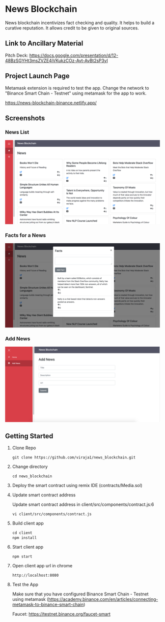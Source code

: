 # News Blockchain

News blockchain incentivizes fact checking and quality. It helps to build a curative reputation. It allows credit to be given to original sources.

## Link to Ancillary Material
Pitch Deck: https://docs.google.com/presentation/d/12-48BzSGYHt3msZVZE4iVKukzCOz-Avt-AvBt2sP3yI

## Project Launch Page
Metamask extension is required to test the app. Change the network to "Binance Smart Chain - Testnet" using metamask for the app to work.

https://news-blockchain-binance.netlify.app/

## Screenshots

### News List
![](screenshots/news_1.png)

### Facts for a News
![](screenshots/news_2.png)

### Add News
![](screenshots/news_3.png)

## Getting Started

1) Clone Repo

    ```
    git clone https://github.com/viraja1/news_blockchain.git
    ```
    
2) Change directory
    
   ```
   cd news_blockchain
   ```
   
3) Deploy the smart contract using remix IDE (contracts/Media.sol)
   
4) Update smart contract address

    Update smart contract address in client/src/components/contract.js:6
    
    ```
    vi client/src/components/contract.js
    ``` 

5) Build client app

    ```
    cd client
    npm install
    ```
    
6) Start client app

    ```
    npm start
    ```
    
7) Open client app url in chrome

    ```
    http://localhost:8080
    ```
    
8) Test the App

    Make sure that you have configured Binance Smart Chain - Testnet using metamask 
    (https://academy.binance.com/en/articles/connecting-metamask-to-binance-smart-chain)
    
    Faucet: https://testnet.binance.org/faucet-smart
    
                
